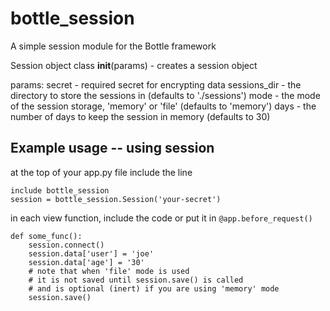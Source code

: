 # bottle_session
A simple session module for the Bottle framework

Session object class
    __init__(params) - creates a session object

params:
 secret - required secret for encrypting data
 sessions_dir - the directory to store the sessions in (defaults to './sessions')
 mode - the mode of the session storage, 'memory' or 'file' (defaults to 'memory')
 days - the number of days to keep the session in memory (defaults to 30)

## Example usage -- using session

at the top of your app.py file include the line
    
 ```
include bottle_session
session = bottle_session.Session('your-secret')
```
    
in each view function, include the code or put it in `@app.before_request()`
    
```
def some_func():
    session.connect()
    session.data['user'] = 'joe'
    session.data['age'] = '30'
    # note that when 'file' mode is used
    # it is not saved until session.save() is called
    # and is optional (inert) if you are using 'memory' mode
    session.save()
```
